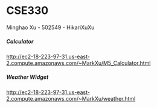 # CSE330
Minghao Xu - 502549 - HikariXuXu
##### Calculator
http://ec2-18-223-97-31.us-east-2.compute.amazonaws.com/~MarkXu/M5_Calculator.html
##### Weather Widget
http://ec2-18-223-97-31.us-east-2.compute.amazonaws.com/~MarkXu/weather.html